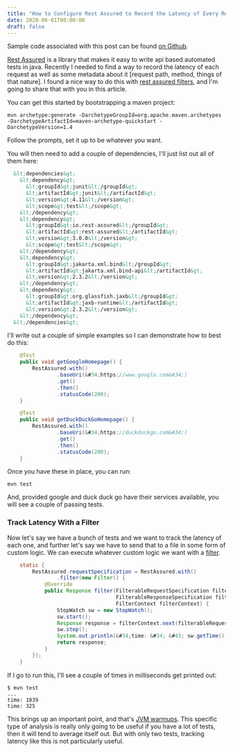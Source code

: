```yaml
---
title: "How to Configure Rest Assured to Record the Latency of Every Request In a Custom Way"
date: 2020-06-01T00:00:00
draft: false
---
```


Sample code associated with this post can be found [on Github](https://github.com/nfisher23/examples-testing-stuff).

[Rest Assured](https://github.com/rest-assured/rest-assured/wiki/Usage) is a library that makes it easy to write api based automated tests in java. Recently I needed to find a way to record the latency of each request as well as some metadata about it \[request path, method, things of that nature\]. I found a nice way to do this with [rest assured filters](https://github.com/rest-assured/rest-assured/wiki/Usage#filters), and I&#39;m going to share that with you in this article.

You can get this started by bootstrapping a maven project:

```
mvn archetype:generate -DarchetypeGroupId=org.apache.maven.archetypes -DarchetypeArtifactId=maven-archetype-quickstart -DarchetypeVersion=1.4
```

Follow the prompts, set it up to be whatever you want.

You will then need to add a couple of dependencies, I&#39;ll just list out all of them here:

``` xml
  &lt;dependencies&gt;
    &lt;dependency&gt;
      &lt;groupId&gt;junit&lt;/groupId&gt;
      &lt;artifactId&gt;junit&lt;/artifactId&gt;
      &lt;version&gt;4.11&lt;/version&gt;
      &lt;scope&gt;test&lt;/scope&gt;
    &lt;/dependency&gt;
    &lt;dependency&gt;
      &lt;groupId&gt;io.rest-assured&lt;/groupId&gt;
      &lt;artifactId&gt;rest-assured&lt;/artifactId&gt;
      &lt;version&gt;3.0.0&lt;/version&gt;
      &lt;scope&gt;test&lt;/scope&gt;
    &lt;/dependency&gt;
    &lt;dependency&gt;
      &lt;groupId&gt;jakarta.xml.bind&lt;/groupId&gt;
      &lt;artifactId&gt;jakarta.xml.bind-api&lt;/artifactId&gt;
      &lt;version&gt;2.3.2&lt;/version&gt;
    &lt;/dependency&gt;
    &lt;dependency&gt;
      &lt;groupId&gt;org.glassfish.jaxb&lt;/groupId&gt;
      &lt;artifactId&gt;jaxb-runtime&lt;/artifactId&gt;
      &lt;version&gt;2.3.2&lt;/version&gt;
    &lt;/dependency&gt;
  &lt;/dependencies&gt;

```

I&#39;ll write out a couple of simple examples so I can demonstrate how to best do this:

``` java
    @Test
    public void getGoogleHomepage() {
        RestAssured.with()
                .baseUri(&#34;https://www.google.com&#34;)
                .get()
                .then()
                .statusCode(200);
    }

    @Test
    public void getDuckDuckGoHomepage() {
        RestAssured.with()
                .baseUri(&#34;https://duckduckgo.com&#34;)
                .get()
                .then()
                .statusCode(200);
    }

```

Once you have these in place, you can run:

```
mvn test

```

And, provided google and duck duck go have their services available, you will see a couple of passing tests.

### Track Latency With a Filter

Now let&#39;s say we have a bunch of tests and we want to track the latency of each one, and further let&#39;s say we have to send that to a file in some form of custom logic. We can execute whatever custom logic we want with a [filter](https://github.com/rest-assured/rest-assured/wiki/Usage#filters).

``` java
    static {
        RestAssured.requestSpecification = RestAssured.with()
                .filter(new Filter() {
            @Override
            public Response filter(FilterableRequestSpecification filterableRequestSpecification,
                                   FilterableResponseSpecification filterableResponseSpecification,
                                   FilterContext filterContext) {
                StopWatch sw = new StopWatch();
                sw.start();
                Response response = filterContext.next(filterableRequestSpecification, filterableResponseSpecification);
                sw.stop();
                System.out.println(&#34;time: &#34; &#43; sw.getTime());
                return response;
            }
        });
    }

```

If I go to run this, I&#39;ll see a couple of times in milliseconds get printed out:

```
$ mvn test
...
time: 1839
time: 325

```

This brings up an important point, and that&#39;s [JVM warmups](https://stackoverflow.com/questions/36198278/why-does-the-jvm-require-warmup). This specific type of analysis is really only going to be useful if you have a lot of tests, then it will tend to average itself out. But with only two tests, tracking latency like this is not particularly useful.


